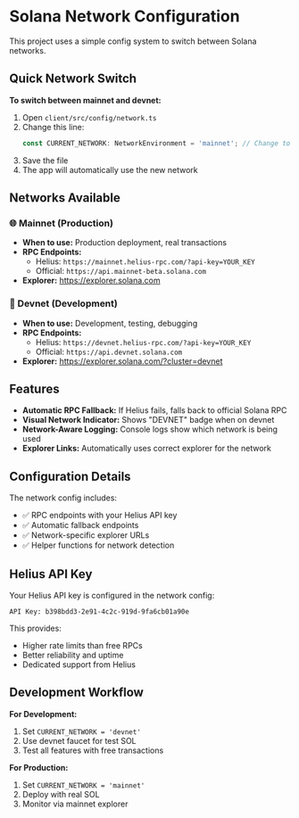 # Solana Network Configuration

This project uses a simple config system to switch between Solana networks.

## Quick Network Switch

**To switch between mainnet and devnet:**

1. Open `client/src/config/network.ts`
2. Change this line:
   ```typescript
   const CURRENT_NETWORK: NetworkEnvironment = 'mainnet'; // Change to 'devnet' or 'mainnet'
   ```
3. Save the file
4. The app will automatically use the new network

## Networks Available

### 🌐 Mainnet (Production)
- **When to use:** Production deployment, real transactions
- **RPC Endpoints:** 
  - Helius: `https://mainnet.helius-rpc.com/?api-key=YOUR_KEY`
  - Official: `https://api.mainnet-beta.solana.com`
- **Explorer:** https://explorer.solana.com

### 🧪 Devnet (Development)
- **When to use:** Development, testing, debugging
- **RPC Endpoints:**
  - Helius: `https://devnet.helius-rpc.com/?api-key=YOUR_KEY`
  - Official: `https://api.devnet.solana.com`
- **Explorer:** https://explorer.solana.com/?cluster=devnet

## Features

- **Automatic RPC Fallback:** If Helius fails, falls back to official Solana RPC
- **Visual Network Indicator:** Shows "DEVNET" badge when on devnet
- **Network-Aware Logging:** Console logs show which network is being used
- **Explorer Links:** Automatically uses correct explorer for the network

## Configuration Details

The network config includes:
- ✅ RPC endpoints with your Helius API key
- ✅ Automatic fallback endpoints
- ✅ Network-specific explorer URLs
- ✅ Helper functions for network detection

## Helius API Key

Your Helius API key is configured in the network config:
```
API Key: b398bdd3-2e91-4c2c-919d-9fa6cb01a90e
```

This provides:
- Higher rate limits than free RPCs
- Better reliability and uptime
- Dedicated support from Helius

## Development Workflow

**For Development:**
1. Set `CURRENT_NETWORK = 'devnet'`
2. Use devnet faucet for test SOL
3. Test all features with free transactions

**For Production:**
1. Set `CURRENT_NETWORK = 'mainnet'`
2. Deploy with real SOL
3. Monitor via mainnet explorer 